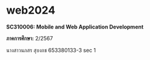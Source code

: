 # web2024
**SC310006: Mobile and Web Application Development**  

**ภาคการศึกษา:** 2/2567 

นางสาวนภสร สุบงกช  653380133-3 sec 1
